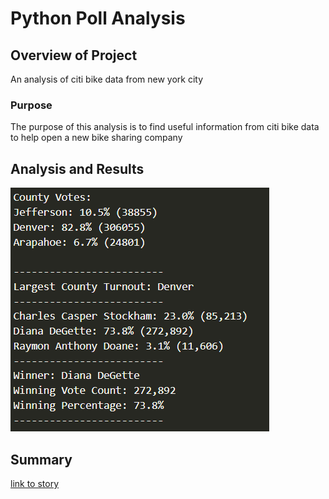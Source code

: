 # Python Poll Analysis

## Overview of Project
An analysis of citi bike data from new york city

### Purpose
The purpose of this analysis is to find useful information from citi bike data to help open a new bike sharing company

## Analysis and Results

![results](https://raw.githubusercontent.com/Queach/election_analysis/main/Resources/Election%20Results.png "results")

## Summary


[link to story](https://public.tableau.com/app/profile/kyle.a.young/viz/Challenge_16387451799780/NYCCitiBike "link to story")